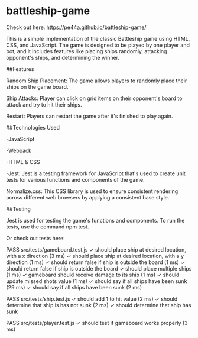 # battleship-game


Check out here: https://pe44a.github.io/battleship-game/

This is a simple implementation of the classic Battleship game using HTML, CSS, and JavaScript. The game is designed to be played by one player and bot, and it includes features like placing ships randomly, attacking opponent's ships, and determining the winner.

##Features

Random Ship Placement: The game allows players to randomly place their ships on the game board.

Ship Attacks: Player can click on grid items on their opponent's board to attack and try to hit their ships.

Restart: Players can restart the game after it's finished to play again.



##Technologies Used

-JavaScript

-Webpack

-HTML & CSS

-Jest: Jest is a testing framework for JavaScript that's used to create unit tests for various functions and components of the game.

Normalize.css: This CSS library is used to ensure consistent rendering across different web browsers by applying a consistent base style.



##Testing

Jest is used for testing the game's functions and components. To run the tests, use the command npm test.

Or check out tests here:

PASS  src/tests/gameboard.test.js
  ✓ should place ship at desired location, with a x direction (3 ms)
  ✓ should place ship at desired location, with a y direction (1 ms)
  ✓ should return false if ship is outside the board (1 ms)
  ✓ should return false if ship is outside the board
  ✓ should place multiple ships (1 ms)
  ✓ gameboard should receive damage to its ship  (1 ms)
  ✓ should update missed shots value (1 ms)
  ✓ should say if all ships have been sunk (29 ms)
  ✓ should say if all ships have been sunk (2 ms)

 PASS  src/tests/ship.test.js
  ✓ should add 1 to hit value (2 ms)
  ✓ should determine that ship is has not sunk (2 ms)
  ✓ should determine that ship has sunk 

 PASS  src/tests/player.test.js
  ✓ should test if gameboard works properly (3 ms)
